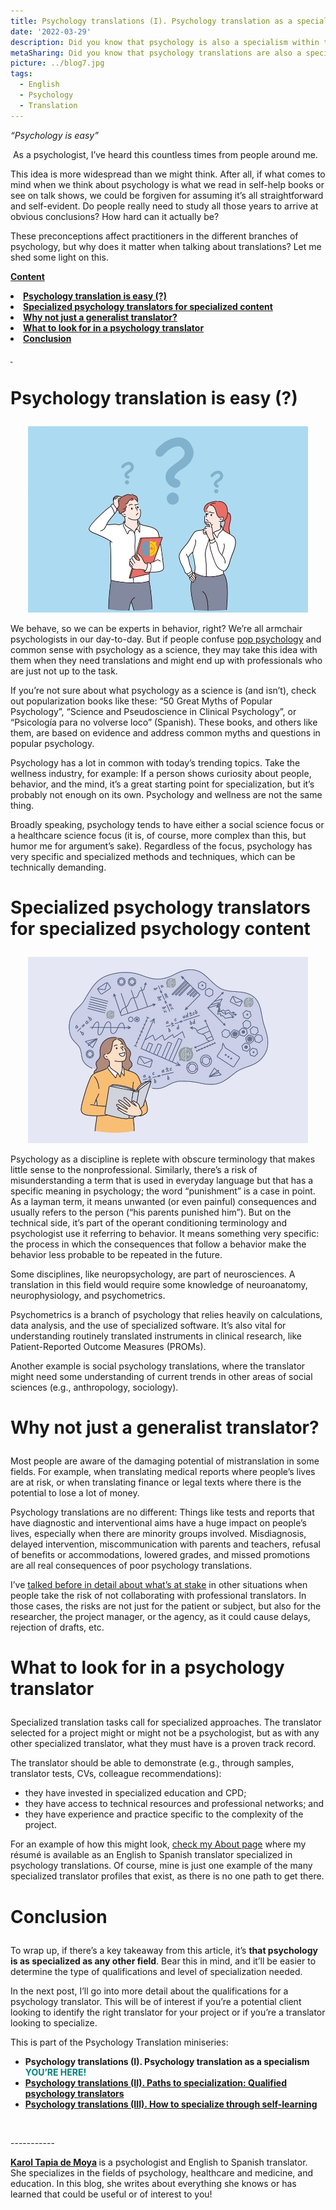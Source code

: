 ```yaml
---
title: Psychology translations (I). Psychology translation as a specialism
date: '2022-03-29'
description: Did you know that psychology is also a specialism within translation? As a science, psychology includes highly specialized content. Keep reading to see the ways it differs from general translation. / ¿Sabías que las traducciones de psicología también son una especialidad de la traducción? Como una ciencia, la psicología tiene contenido muy especializado. Sigue leyendo para ver en qué se diferencia de una traducción general.
metaSharing: Did you know that psychology translations are also a specialism within translation? Keep reading to see the ways it differs from general translation.
picture: ../blog7.jpg
tags:
  - English
  - Psychology
  - Translation
---
```


<p><em>&ldquo;Psychology is easy&rdquo;</em></p>
<p>&nbsp;As a psychologist, I&rsquo;ve heard this countless times from people around me.</p>
<p>This idea is more widespread than we might think. After all, if what comes to mind when we think about psychology is what we read in self-help books or see on talk shows, we could be forgiven for assuming it&rsquo;s all straightforward and self-evident. Do people really need to study all those years to arrive at obvious conclusions? How hard can it actually be?</p>
<p>These preconceptions affect practitioners in the different branches of psychology, but why does it matter when talking about translations? Let me shed some light on this.</p>
<p><strong><u>Content</u></strong></p>
<li><b><a href="#anchor-1">Psychology translation is easy (?)</a></b></li>
<li><b><a href="#anchor-2">Specialized psychology translators for specialized content</a></b></li>
<li><b><a href="#anchor-3">Why not just a generalist translator?</a></b></li>
<li><b><a href="#anchor-4">What to look for in a psychology translator</a></b></li>
<li><b><a href="#anchor-5">Conclusion</a></b></li>
<p><strong><u>&nbsp;</u></strong></p>
<p  style="scroll-margin-top: 50px" id="anchor-1"><span></p>
<h1><p><strong>Psychology translation is easy (?)</strong></p></h1>

<p align="center">
  <img src="../../blog7-1.jpg " alt="A man and a woman looking puzzled with ? symbols in the back">
</p>

<p>We behave, so we can be experts in behavior, right? We&rsquo;re all armchair psychologists in our day-to-day. But if people confuse <a href="https://dictionary.apa.org/popular-psychology">pop psychology</a> and common sense with psychology as a science, they may take this idea with them when they need translations and might end up with professionals who are just not up to the task.</p>
<p>If you&rsquo;re not sure about what psychology as a science is (and isn&rsquo;t), check out popularization books like these: &ldquo;50 Great Myths of Popular Psychology&rdquo;, &ldquo;Science and Pseudoscience in Clinical Psychology&rdquo;, or &ldquo;Psicolog&iacute;a para no volverse loco&rdquo; (Spanish). These books, and others like them, are based on evidence and address common myths and questions in popular psychology.</p>
<p>Psychology has a lot in common with today&rsquo;s trending topics. Take the wellness industry, for example: If a person shows curiosity about people, behavior, and the mind, it&rsquo;s a great starting point for specialization, but it&rsquo;s probably not enough on its own. Psychology and wellness are not the same thing.</p>
<p>Broadly speaking, psychology tends to have either a social science focus or a healthcare science focus (it is, of course, more complex than this, but humor me for argument&rsquo;s sake). Regardless of the focus, psychology has very specific and specialized methods and techniques, which can be technically demanding.</p>

<p  style="scroll-margin-top: 50px" id="anchor-2"><span></p>
<h1><p><strong>Specialized psychology translators for specialized psychology content</strong></p></h1>

<p align="center">
  <img src="../../blog7-2.jpg " alt="A person with a computer dreaming of numbers and graphics">
</p>

<p>Psychology as a discipline is replete with obscure terminology that makes little sense to the nonprofessional. Similarly, there&rsquo;s a risk of misunderstanding a term that is used in everyday language but that has a specific meaning in psychology; the word &ldquo;punishment&rdquo; is a case in point. As a layman term, it means unwanted (or even painful) consequences and usually refers to the person (&ldquo;his parents punished him&rdquo;). But on the technical side, it&rsquo;s part of the operant conditioning terminology and psychologist use it referring to behavior. It means something very specific: the process in which the consequences that follow a behavior make the behavior less probable to be repeated in the future.</p>
<p>Some disciplines, like neuropsychology, are part of neurosciences. A translation in this field would require some knowledge of neuroanatomy, neurophysiology, and psychometrics.</p>
<p>Psychometrics is a branch of psychology that relies heavily on calculations, data analysis, and the use of specialized software. It&rsquo;s also vital for understanding routinely translated instruments in clinical research, like Patient-Reported Outcome Measures (PROMs).</p>
<p>Another example is social psychology translations, where the translator might need some understanding of current trends in other areas of social sciences (e.g., anthropology, sociology).</p>

<p  style="scroll-margin-top: 50px" id="anchor-3"><span></p>
<h1><p><strong>Why not just a generalist translator?</strong></p></h1>

<p>Most people are aware of the damaging potential of mistranslation in some fields. For example, when translating medical reports where people&rsquo;s lives are at risk, or when translating finance or legal texts where there is the potential to lose a lot of money.</p>
<p>Psychology translations are no different: Things like tests and reports that have diagnostic and interventional aims have a huge impact on people&rsquo;s lives, especially when there are minority groups involved. Misdiagnosis, delayed intervention, miscommunication with parents and teachers, refusal of benefits or accommodations, lowered grades, and missed promotions are all real consequences of poor psychology translations.</p>
<p>I&rsquo;ve <a href="https://psytranslations.com/blog/blog_5%20psychology%20translation%20what%20is%20at%20stake%20copy/">talked before in detail about what&rsquo;s at stake</a> in other situations when people take the risk of not collaborating with professional translators. In those cases, the risks are not just for the patient or subject, but also for the researcher, the project manager, or the agency, as it could cause delays, rejection of drafts, etc.</p>

<p  style="scroll-margin-top: 50px" id="anchor-4"><span></p>
<h1><p><strong>What to look for in a psychology translator</strong></p></h1>

<p>Specialized translation tasks call for specialized approaches. The translator selected for a project might or might not be a psychologist, but as with any other specialized translator, what they must have is a proven track record.</p>
<p>The translator should be able to demonstrate (e.g., through samples, translator tests, CVs, colleague recommendations):</p>
<ul>
<li>they have invested in specialized education and CPD;</li>
<li>they have access to technical resources and professional networks; and</li>
<li>they have experience and practice specific to the complexity of the project.</li>
</ul>
<p>For an example of how this might look, <a href="https://psytranslations.com/about/">check my About page</a> where my r&eacute;sum&eacute; is available as an English to Spanish translator specialized in psychology translations. Of course, mine is just one example of the many specialized translator profiles that exist, as there is no one path to get there.</p>

<p  style="scroll-margin-top: 50px" id="anchor-5"><span></p>
<h1><p><strong>Conclusion</strong></p></h1>

<p>To wrap up, if there&rsquo;s a key takeaway from this article, it&rsquo;s <strong>that psychology is as specialized as any other field</strong>. Bear this in mind, and it&rsquo;ll be easier to determine the type of qualifications and level of specialization needed.</p>
<p>In the next post, I&rsquo;ll go into more detail about the qualifications for a psychology translator. This will be of interest if you&rsquo;re a potential client looking to identify the right translator for your project or if you&rsquo;re a translator looking to specialize.</p>
<p>This is part of the Psychology Translation miniseries:</p>
<ul>
<li><strong>Psychology translations (I). Psychology translation as a specialism <span style="color: #008080;">YOU&rsquo;RE HERE!</span></strong></li>
<li><strong><a href= "https://psytranslations.com/blog/blog_8_II_Paths_to_specialization_Qualified_psychology_translators/">Psychology translations (II). Paths to specialization: Qualified psychology translators</a></strong></li>
<li><strong><a href="https://psytranslations.com/blog/blog_9_III_How to specialize through self-learning/">Psychology translations (III). How to specialize through self-learning</strong></li></a>
</ul>
<p>&nbsp;</p>
</p>
<p>
    -----------
</p>
<p>
    <strong>
        <a href="https://psytranslations.com/contact/">Karol Tapia de Moya</a>
    </strong>
    is a psychologist and English to Spanish translator. She specializes in the
    fields of psychology, healthcare and medicine, and education. In this blog,
she writes about everything she knows
    or has learned that could be useful or of interest to you!
</p>
<div>
    <div>
        <div id="_com_7">
        </div>
    </div>
</div>
<div>
    <div>
        <div id="_com_7">
        </div>
    </div>
</div>
